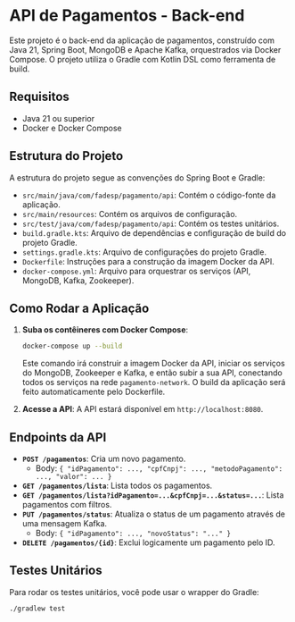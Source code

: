 # API de Pagamentos - Back-end

Este projeto é o back-end da aplicação de pagamentos, construído com Java 21, Spring Boot, MongoDB e Apache Kafka, orquestrados via Docker Compose. O projeto utiliza o Gradle com Kotlin DSL como ferramenta de build.

## Requisitos

- Java 21 ou superior
- Docker e Docker Compose

## Estrutura do Projeto

A estrutura do projeto segue as convenções do Spring Boot e Gradle:

- `src/main/java/com/fadesp/pagamento/api`: Contém o código-fonte da aplicação.
- `src/main/resources`: Contém os arquivos de configuração.
- `src/test/java/com/fadesp/pagamento/api`: Contém os testes unitários.
- `build.gradle.kts`: Arquivo de dependências e configuração de build do projeto Gradle.
- `settings.gradle.kts`: Arquivo de configurações do projeto Gradle.
- `Dockerfile`: Instruções para a construção da imagem Docker da API.
- `docker-compose.yml`: Arquivo para orquestrar os serviços (API, MongoDB, Kafka, Zookeeper).

## Como Rodar a Aplicação

1.  **Suba os contêineres com Docker Compose**:
    ```bash
    docker-compose up --build
    ```
    Este comando irá construir a imagem Docker da API, iniciar os serviços do MongoDB, Zookeeper e Kafka, e então subir a sua API, conectando todos os serviços na rede `pagamento-network`. O build da aplicação será feito automaticamente pelo Dockerfile.

2.  **Acesse a API**:
    A API estará disponível em `http://localhost:8080`.

## Endpoints da API

-   **`POST /pagamentos`**: Cria um novo pagamento.
    -   Body: `{ "idPagamento": ..., "cpfCnpj": ..., "metodoPagamento": ..., "valor": ... }`
-   **`GET /pagamentos/lista`**: Lista todos os pagamentos.
-   **`GET /pagamentos/lista?idPagamento=...&cpfCnpj=...&status=...`**: Lista pagamentos com filtros.
-   **`PUT /pagamentos/status`**: Atualiza o status de um pagamento através de uma mensagem Kafka.
    -   Body: `{ "idPagamento": ..., "novoStatus": "..." }`
-   **`DELETE /pagamentos/{id}`**: Exclui logicamente um pagamento pelo ID.

## Testes Unitários

Para rodar os testes unitários, você pode usar o wrapper do Gradle:

```bash
./gradlew test
